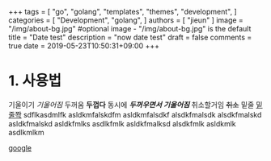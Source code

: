 +++
tags = [
    "go",
    "golang",
    "templates",
    "themes",
    "development",
]
categories = [
    "Development",
    "golang",
]
authors = [
    "jieun"
]
image = "/img/about-bg.jpg" #optional image - "/img/about-bg.jpg" is the default
title = "Date test"
description = "now date test"
draft = false
comments = true
date = 2019-05-23T10:50:31+09:00
+++

# 1. 사용법
기울이기 _기울어짐_
두꺼움 __두껍다__
동시에 **_두꺼우면서 기울어짐_**
취소할거임 ~~취소~~
밑줄 <u>밑줄쫙</u>
sdflkasdmlfk asldkmfalskdfm asldkmfalsdkf alsdkfmalsdk alsdkfmalskd asldkfmalskd asldkfmlks asdlkfmlk asldkfmalksd alsdkfmlk asldkmlk asdlkmlkm

[google](http://google.com)

